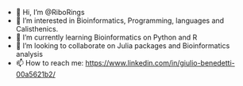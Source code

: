 - 👋 Hi, I’m @RiboRings
- 👀 I’m interested in Bioinformatics, Programming, languages and Calisthenics.
- 🌱 I’m currently learning Bioinformatics on Python and R
- 💞️ I’m looking to collaborate on Julia packages and Bioinformatics analysis
- 📫 How to reach me: https://www.linkedin.com/in/giulio-benedetti-00a5621b2/

<!---
RiboRings/RiboRings is a ✨ special ✨ repository because its `README.md` (this file) appears on your GitHub profile.
You can click the Preview link to take a look at your changes.
--->
